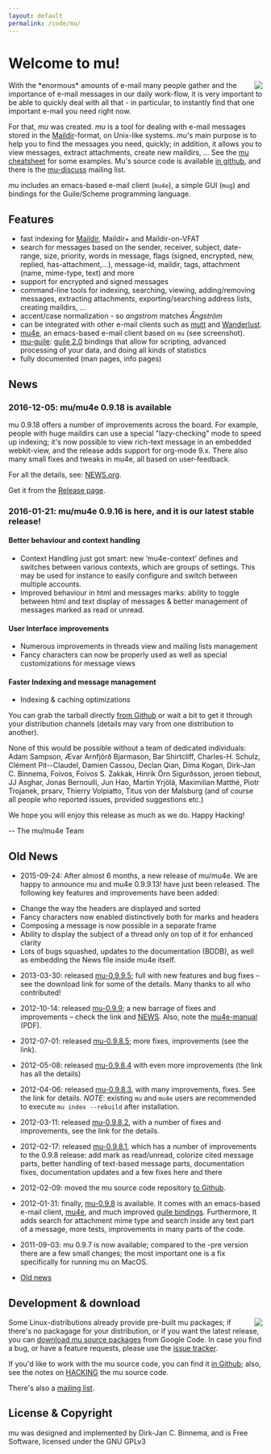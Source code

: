 ```yaml
---
layout: default
permalink: /code/mu/
---
```


# Welcome to mu!

<img src="mu.jpg" align="right" margin="10px"/>
With the *enormous* amounts of e-mail many people gather and the
importance of e-mail messages in our daily work-flow, it is very
important to be able to quickly deal with all that - in particular,
to instantly find that one important e-mail you need right now.

For that, *mu* was created.  *mu* is a tool for dealing with e-mail
messages stored in the
[Maildir](http://en.wikipedia.org/wiki/Maildir)-format, on Unix-like
systems. *mu*'s main purpose is to help you to find the messages you
need, quickly; in addition, it allows you to view messages, extract
attachments, create new maildirs, ... See the
[mu cheatsheet](cheatsheet.html) for some examples. Mu's source code
is available [in github](https://github.com/djcb/mu), and there is the
[mu-discuss](http://groups.google.com/group/mu-discuss) mailing list.

*mu* includes an emacs-based e-mail client (`mu4e`), a simple GUI
(`mug`) and bindings for the Guile/Scheme programming language.

## Features

- fast indexing for [Maildir](http://en.wikipedia.org/wiki/Maildir), Maildir+ and Maildir-on-VFAT
- search for messages based on the sender, receiver, subject, date-range,
size, priority, words in message, flags (signed, encrypted, new, replied,
has-attachment,...), message-id, maildir, tags, attachment (name,
mime-type, text) and more
- support for encrypted and signed messages
- command-line tools for indexing, searching, viewing, adding/removing
messages, extracting attachments, exporting/searching address lists,
creating maildirs, ...
- accent/case normalization - so *angstrom* matches *Ångström*
- can be integrated with other e-mail clients such as
[mutt](http://www.mutt.org/) and
[Wanderlust](http://www.emacswiki.org/emacs/WanderLust).
- [mu4e](mu4e.html), an emacs-based e-mail client based on `mu` (see screenshot).
- [mu-guile](mu-guile.html):
[guile 2.0](http://www.gnu.org/software/guile/) bindings that
allow for scripting, advanced processing of your data, and doing
all kinds of statistics
- fully documented (man pages, info pages)

## News

### 2016-12-05: mu/mu4e 0.9.18 is available

mu 0.9.18 offers a number of improvements across the board. For
example, people with huge maildirs can use a special "lazy-checking"
mode to speed up indexing; it's now possible to view rich-text message
in an embedded webkit-view, and the release adds support for org-mode
9.x. There also many small fixes and tweaks in mu4e, all based on
user-feedback.

For all the details,
see: [NEWS.org](https://github.com/djcb/mu/blob/0.9.18/NEWS.org).

Get it from the [Release page](https://github.com/djcb/mu/releases).

### 2016-01-21: mu/mu4e 0.9.16 is here, and it is our latest stable release!

#### Better behaviour and context handling
- Context Handling just got smart:  new ‘mu4e-context’ defines and switches between various contexts, which are groups of settings. This may be used for instance to easily configure and switch between multiple accounts.
- Improved behaviour in html and messages marks: ability to toggle between html and text display of messages & better management of messages marked as read or unread. 

#### User Interface improvements
- Numerous improvements in threads view and mailing lists management
- Fancy characters can now be properly used as well as special customizations for message views

#### Faster Indexing and message management
- Indexing & caching optimizations

You can grab the tarball directly
[from Github](https://github.com/djcb/mu-releases) or wait a bit to
get it through your distribution channels (details may vary from one
distribution to another).

None of this would be possible without a team of dedicated
individuals: Adam Sampson, Ævar Arnfjörð Bjarmason, Bar Shirtcliff,
Charles-H. Schulz, Clément Pit--Claudel, Damien Cassou, Declan Qian,
Dima Kogan, Dirk-Jan C. Binnema, Foivos, Foivos S. Zakkak, Hinrik Örn
Sigurðsson, jeroen tiebout, JJ Asghar, Jonas Bernoulli, Jun Hao,
Martin Yrjölä, Maximilian Matthé, Piotr Trojanek, prsarv, Thierry
Volpiatto, Titus von der Malsburg (and of course all people who
reported issues, provided suggestions etc.)

We hope you will enjoy this release as much as we do. Happy Hacking!
                        
-- The mu/mu4e Team

## Old News

- 2015-09-24: After almost 6 months, a new release of mu/mu4e. We are
happy to announce mu and mu4e 0.9.9.13! have just been
released. The following key features and improvements have been
added:

* Change the way the headers are displayed and sorted
* Fancy characters now enabled distinctively both for marks and
headers
* Composing a message is now possible in a separate frame
* Ability to display the subject of a thread only on top of it for
enhanced clarity
* Lots of bugs squashed, updates to the documentation (BDDB), as
well as embedding the News file inside mu4e itself.


- 2013-03-30: released [mu-0.9.9.5](http://code.google.com/p/mu0/downloads/detail?name%3Dmu-0.9.9.5.tar.gz); full with new features and bug
fixes – see the download link for some of the details. Many
thanks to all who contributed!
- 2012-10-14: released [mu-0.9.9](http://code.google.com/p/mu0/downloads/detail?name%3Dmu-0.9.9.tar.gz); a new barrage of fixes and
improvements – check the link and [NEWS](https://github.com/djcb/mu/blob/master/NEWS). Also, note the
[mu4e-manual](http://code.google.com/p/mu0/downloads/detail?name%3Dmu4e-manual-0.9.9.pdf) (PDF).
- 2012-07-01: released [mu-0.9.8.5](http://code.google.com/p/mu0/downloads/detail?name%3Dmu-0.9.8.5.tar.gz); more fixes, improvements (see
the link).
- 2012-05-08: released
[mu-0.9.8.4](http://code.google.com/p/mu0/downloads/detail?name%3Dmu-0.9.8.4.tar.gz)
with even more improvements (the link has all the details)
- 2012-04-06: released
[mu-0.9.8.3](http://code.google.com/p/mu0/downloads/detail?name%3Dmu-0.9.8.3.tar.gz),
with many improvements, fixes. See the link for details. *NOTE*:
existing `mu` and `mu4e` users are recommended to execute `mu
index --rebuild` after installation.
- 2012-03-11: released
[mu-0.9.8.2](http://code.google.com/p/mu0/downloads/detail?name=mu-0.9.8.2.tar.gz),
with a number of fixes and improvements, see the link for the
details.
- 2012-02-17: released
[mu-0.9.8.1](http://code.google.com/p/mu0/downloads/detail?name%3Dmu-0.9.8.1.tar.gz),
which has a number of improvements to the 0.9.8 release: add mark
as read/unread, colorize cited message parts, better handling of
text-based message parts, documentation fixes, documentation
updates and a few fixes here and there
- 2012-02-09: moved the mu source code repository
[to Github](https://github.com/djcb/mu).
- 2012-01-31: finally,
[mu-0.9.8](http://mu0.googlecode.com/files/mu-0.9.8.tar.gz) is
available. It comes with an emacs-based e-mail client,
[mu4e](file:mu4e.html), and much improved
[guile bindings](file:mu-guile.html). Furthermore, It adds
search for attachment mime type and search inside any text part
of a message, more tests, improvements in many parts of the code.
- 2011-09-03: mu 0.9.7 is now available; compared to the -pre
version there are a few small changes; the most important one is
a fix specifically for running mu on MacOS.

- [Old news](file:old-news.org)

## Development & download

<a href="mu4e-splitview.png" border="0"><img src="mu4e-splitview-small.png" align="right" margin="10px"/></a>

Some Linux-distributions already provide pre-built mu packages; if
there's no packagage for your distribution, or if you want the
latest release, you can [download mu source packages](http://code.google.com/p/mu0/downloads/list) from Google
Code. In case you find a bug, or have a feature requests, please
use the [issue tracker](https://github.com/djcb/mu/issues).

If you'd like to work with the mu source code, you can find it [in Github](https://github.com/djcb/mu);
also, see the notes on [HACKING](https://github.com/djcb/mu/blob/master/HACKING) the mu source code.

There's also a [mailing list](http://groups.google.com/group/mu-discuss).

## License & Copyright

*mu* was designed and implemented by Dirk-Jan C. Binnema, and is Free
 Software, licensed under the GNU GPLv3
